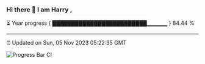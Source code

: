 ### Hi there 👋 I am Harry , 

⏳ Year progress { █████████████████████████▁▁▁▁▁ } 84.44 %

---

⏰ Updated on Sun, 05 Nov 2023 05:22:35 GMT

![Progress Bar CI](https://github.com/duykhang68/duykhang68/workflows/Progress%20Bar%20CI/badge.svg)
